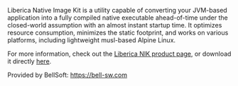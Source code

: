 Liberica Native Image Kit is a utility capable of converting your JVM-based application into a fully compiled native executable ahead-of-time under the closed-world assumption with an almost instant startup time.
It optimizes resource consumption, minimizes the static footprint, and works on various platforms, including lightweight musl-based Alpine Linux.

For more information, check out the [Liberica NIK product page](https://bell-sw.com/liberica-native-image-kit/), or download it directly [here](https://bell-sw.com/pages/downloads/native-image-kit).

Provided by BellSoft: https://bell-sw.com
